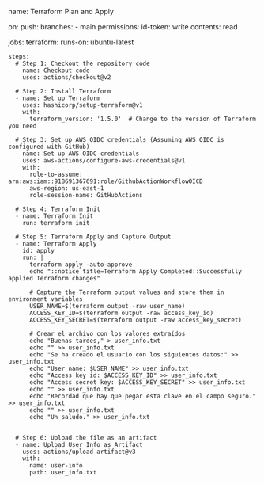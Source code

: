 name: Terraform Plan and Apply

on:
  push:
    branches:
      - main
permissions:
  id-token: write
  contents: read

jobs:
  terraform:
    runs-on: ubuntu-latest

    steps:
      # Step 1: Checkout the repository code
      - name: Checkout code
        uses: actions/checkout@v2

      # Step 2: Install Terraform
      - name: Set up Terraform
        uses: hashicorp/setup-terraform@v1
        with:
          terraform_version: '1.5.0'  # Change to the version of Terraform you need

      # Step 3: Set up AWS OIDC credentials (Assuming AWS OIDC is configured with GitHub)
      - name: Set up AWS OIDC credentials
        uses: aws-actions/configure-aws-credentials@v1
        with:
          role-to-assume: arn:aws:iam::918691367691:role/GithubActionWorkflowOICD
          aws-region: us-east-1
          role-session-name: GitHubActions

      # Step 4: Terraform Init
      - name: Terraform Init
        run: terraform init

      # Step 5: Terraform Apply and Capture Output
      - name: Terraform Apply
        id: apply
        run: |
          terraform apply -auto-approve
          echo "::notice title=Terraform Apply Completed::Successfully applied Terraform changes"
          
          # Capture the Terraform output values and store them in environment variables
          USER_NAME=$(terraform output -raw user_name)
          ACCESS_KEY_ID=$(terraform output -raw access_key_id)
          ACCESS_KEY_SECRET=$(terraform output -raw access_key_secret)
          
          # Crear el archivo con los valores extraídos
          echo "Buenas tardes," > user_info.txt
          echo "" >> user_info.txt
          echo "Se ha creado el usuario con los siguientes datos:" >> user_info.txt
          echo "User name: $USER_NAME" >> user_info.txt
          echo "Access key id: $ACCESS_KEY_ID" >> user_info.txt
          echo "Access secret key: $ACCESS_KEY_SECRET" >> user_info.txt
          echo "" >> user_info.txt
          echo "Recordad que hay que pegar esta clave en el campo seguro." >> user_info.txt
          echo "" >> user_info.txt
          echo "Un saludo." >> user_info.txt


      # Step 6: Upload the file as an artifact
      - name: Upload User Info as Artifact
        uses: actions/upload-artifact@v3
        with:
          name: user-info
          path: user_info.txt
